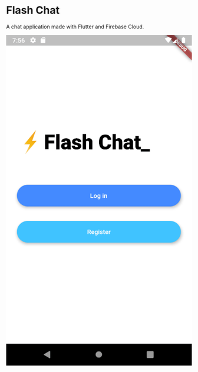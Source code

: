 # Flash Chat

A chat application made with Flutter and Firebase Cloud.

![Flash Chat animated gif](flash-chat.gif)
